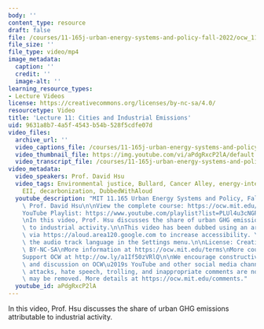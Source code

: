 ```yaml
---
body: ''
content_type: resource
draft: false
file: /courses/11-165j-urban-energy-systems-and-policy-fall-2022/ocw_11165_lecture11_2022oct14_360p_16_9.mp4
file_size: ''
file_type: video/mp4
image_metadata:
  caption: ''
  credit: ''
  image-alt: ''
learning_resource_types:
- Lecture Videos
license: https://creativecommons.org/licenses/by-nc-sa/4.0/
resourcetype: Video
title: 'Lecture 11: Cities and Industrial Emissions'
uid: 9631a8b7-4a5f-4543-b54b-528f5cdfe07d
video_files:
  archive_url: ''
  video_captions_file: /courses/11-165j-urban-energy-systems-and-policy-fall-2022/1s1YbRrC5D9WqBINBo6clDG6jdId48CWm_transcript.webvtt
  video_thumbnail_file: https://img.youtube.com/vi/aPdgRxcP2lA/default.jpg
  video_transcript_file: /courses/11-165j-urban-energy-systems-and-policy-fall-2022/1s1YbRrC5D9WqBINBo6clDG6jdId48CWm_transcript.pdf
video_metadata:
  video_speakers: Prof. David Hsu
  video_tags: Environmental justice, Bullard, Cancer Alley, energy-intensive industries,
    EII, decarbonization, DubbedWithAloud
  youtube_description: "MIT 11.165 Urban Energy Systems and Policy, Fall 2022\nInstructor:\
    \ Prof. David Hsu\n\nView the complete course: https://ocw.mit.edu/courses/11-165j-urban-energy-systems-and-policy-fall-2022/\n\
    YouTube Playlist: https://www.youtube.com/playlist?list=PLUl4u3cNGP63SEOB1q95TFs0hwyf1d7BG\n\
    \nIn this video, Prof. Hsu discusses the share of urban GHG emissions attributable\
    \ to industrial activity.\n\nThis video has been dubbed using an artificial voice\
    \ via https://aloud.area120.google.com to increase accessibility. You can change\
    \ the audio track language in the Settings menu.\n\nLicense: Creative Commons\
    \ BY-NC-SA\nMore information at https://ocw.mit.edu/terms\nMore courses at https://ocw.mit.edu\n\
    Support OCW at http://ow.ly/a1If50zVRlQ\n\nWe encourage constructive comments\
    \ and discussion on OCW\u2019s YouTube and other social media channels. Personal\
    \ attacks, hate speech, trolling, and inappropriate comments are not allowed and\
    \ may be removed. More details at https://ocw.mit.edu/comments."
  youtube_id: aPdgRxcP2lA
---
```

In this video, Prof. Hsu discusses the share of urban GHG emissions attributable to industrial activity.